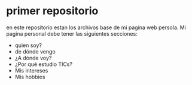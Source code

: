 # primer repositorio

en este repositorio estan los archivos base de mi pagina web persola. Mi pagina personal debe tener las siguientes secciones:
- quien soy?
- de dónde vengo
- ¿A dónde voy?
- ¿Por qué estudio TICs?
- Mis intereses
- Mis hobbies
